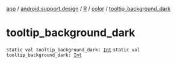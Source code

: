 [app](../../../index.md) / [android.support.design](../../index.md) / [R](../index.md) / [color](index.md) / [tooltip_background_dark](.)

# tooltip_background_dark

`static val tooltip_background_dark: `[`Int`](https://kotlinlang.org/api/latest/jvm/stdlib/kotlin/-int/index.html)
`static val tooltip_background_dark: `[`Int`](https://kotlinlang.org/api/latest/jvm/stdlib/kotlin/-int/index.html)